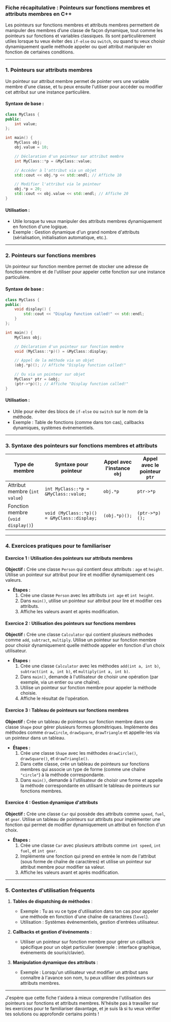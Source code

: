 ### Fiche récapitulative : **Pointeurs sur fonctions membres et attributs membres en C++**

Les pointeurs sur fonctions membres et attributs membres permettent de manipuler des membres d’une classe de façon dynamique, tout comme les pointeurs sur fonctions et variables classiques. Ils sont particulièrement utiles lorsque tu veux éviter des `if-else` ou `switch`, ou quand tu veux choisir dynamiquement quelle méthode appeler ou quel attribut manipuler en fonction de certaines conditions.

---

### 1. **Pointeurs sur attributs membres**

Un pointeur sur attribut membre permet de pointer vers une variable membre d'une classe, et tu peux ensuite l'utiliser pour accéder ou modifier cet attribut sur une instance particulière.

#### Syntaxe de base :

```cpp
class MyClass {
public:
    int value;
};

int main() {
    MyClass obj;
    obj.value = 10;

    // Déclaration d'un pointeur sur attribut membre
    int MyClass::*p = &MyClass::value;

    // Accéder à l'attribut via un objet
    std::cout << obj.*p << std::endl; // Affiche 10

    // Modifier l'attribut via le pointeur
    obj.*p = 20;
    std::cout << obj.value << std::endl; // Affiche 20
}
```

#### Utilisation :

- Utile lorsque tu veux manipuler des attributs membres dynamiquement en fonction d'une logique.
- Exemple : Gestion dynamique d'un grand nombre d'attributs (sérialisation, initialisation automatique, etc.).

---

### 2. **Pointeurs sur fonctions membres**

Un pointeur sur fonction membre permet de stocker une adresse de fonction membre et de l'utiliser pour appeler cette fonction sur une instance particulière.

#### Syntaxe de base :

```cpp
class MyClass {
public:
    void display() {
        std::cout << "Display function called!" << std::endl;
    }
};

int main() {
    MyClass obj;

    // Déclaration d'un pointeur sur fonction membre
    void (MyClass::*p)() = &MyClass::display;

    // Appel de la méthode via un objet
    (obj.*p)(); // Affiche "Display function called!"

    // Ou via un pointeur sur objet
    MyClass* ptr = &obj;
    (ptr->*p)(); // Affiche "Display function called!"
}
```

#### Utilisation :

- Utile pour éviter des blocs de `if-else` ou `switch` sur le nom de la méthode.
- Exemple : Table de fonctions (comme dans ton cas), callbacks dynamiques, systèmes événementiels.

---

### 3. **Syntaxe des pointeurs sur fonctions membres et attributs**

| Type de membre                   | Syntaxe pour pointeur         | Appel avec l'instance `obj`         | Appel avec le pointeur `ptr`       |
|-----------------------------------|-------------------------------|-------------------------------------|------------------------------------|
| Attribut membre (`int value`)     | `int MyClass::*p = &MyClass::value;` | `obj.*p`                           | `ptr->*p`                          |
| Fonction membre (`void display()`) | `void (MyClass::*p)() = &MyClass::display;` | `(obj.*p)();`                      | `(ptr->*p)();`                     |

---

### 4. **Exercices pratiques pour te familiariser**

#### **Exercice 1 : Utilisation des pointeurs sur attributs membres**

**Objectif :** Crée une classe `Person` qui contient deux attributs : `age` et `height`. Utilise un pointeur sur attribut pour lire et modifier dynamiquement ces valeurs.

- **Étapes :**
  1. Crée une classe `Person` avec les attributs `int age` et `int height`.
  2. Dans `main()`, utilise un pointeur sur attribut pour lire et modifier ces attributs.
  3. Affiche les valeurs avant et après modification.

#### **Exercice 2 : Utilisation des pointeurs sur fonctions membres**

**Objectif :** Crée une classe `Calculator` qui contient plusieurs méthodes comme `add`, `subtract`, `multiply`. Utilise un pointeur sur fonction membre pour choisir dynamiquement quelle méthode appeler en fonction d'un choix utilisateur.

- **Étapes :**
  1. Crée une classe `Calculator` avec les méthodes `add(int a, int b)`, `subtract(int a, int b)`, et `multiply(int a, int b)`.
  2. Dans `main()`, demande à l'utilisateur de choisir une opération (par exemple, via un entier ou une chaîne).
  3. Utilise un pointeur sur fonction membre pour appeler la méthode choisie.
  4. Affiche le résultat de l'opération.

#### **Exercice 3 : Tableau de pointeurs sur fonctions membres**

**Objectif :** Crée un tableau de pointeurs sur fonction membre dans une classe `Shape` pour gérer plusieurs formes géométriques. Implémente des méthodes comme `drawCircle`, `drawSquare`, `drawTriangle` et appelle-les via un pointeur dans un tableau.

- **Étapes :**
  1. Crée une classe `Shape` avec les méthodes `drawCircle()`, `drawSquare()`, et `drawTriangle()`.
  2. Dans cette classe, crée un tableau de pointeurs sur fonctions membres qui associe un type de forme (comme une chaîne `"circle"`) à la méthode correspondante.
  3. Dans `main()`, demande à l'utilisateur de choisir une forme et appelle la méthode correspondante en utilisant le tableau de pointeurs sur fonctions membres.

#### **Exercice 4 : Gestion dynamique d'attributs**

**Objectif :** Crée une classe `Car` qui possède des attributs comme `speed`, `fuel`, et `gear`. Utilise un tableau de pointeurs sur attributs pour implémenter une fonction qui permet de modifier dynamiquement un attribut en fonction d'un choix.

- **Étapes :**
  1. Crée une classe `Car` avec plusieurs attributs comme `int speed`, `int fuel`, et `int gear`.
  2. Implémente une fonction qui prend en entrée le nom de l'attribut (sous forme de chaîne de caractères) et utilise un pointeur sur attribut membre pour modifier sa valeur.
  3. Affiche les valeurs avant et après modification.

---

### 5. **Contextes d'utilisation fréquents**

1. **Tables de dispatching de méthodes** :
   - Exemple : Tu as vu ce type d'utilisation dans ton cas pour appeler une méthode en fonction d'une chaîne de caractères (`level`).
   - Utilisation : Systèmes événementiels, gestion d'entrées utilisateur.

2. **Callbacks et gestion d'événements** :
   - Utiliser un pointeur sur fonction membre pour gérer un callback spécifique pour un objet particulier (exemple : interface graphique, événements de souris/clavier).

3. **Manipulation dynamique des attributs** :
   - Exemple : Lorsqu'un utilisateur veut modifier un attribut sans connaître à l'avance son nom, tu peux utiliser des pointeurs sur attributs membres.

---

J'espère que cette fiche t'aidera à mieux comprendre l'utilisation des pointeurs sur fonctions et attributs membres. N'hésite pas à travailler sur les exercices pour te familiariser davantage, et je suis là si tu veux vérifier tes solutions ou approfondir certains points !
